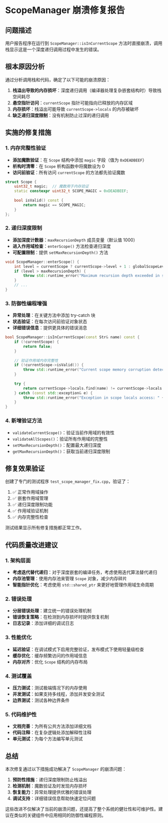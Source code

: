 # ScopeManager 崩溃修复报告

## 问题描述

用户报告程序在运行到 `ScopeManager::isInCurrentScope` 方法时直接崩溃，调用栈显示这是一个深度递归调用过程中发生的错误。

## 根本原因分析

通过分析调用栈和代码，确定了以下可能的崩溃原因：

1. **栈溢出导致的内存损坏**：深度递归调用（编译器处理复杂嵌套结构时）导致栈空间耗尽
2. **悬空指针访问**：`currentScope` 指针可能指向已释放的内存区域
3. **内存损坏**：栈溢出可能导致 `currentScope->locals` 的内存被破坏
4. **缺乏递归深度限制**：没有机制防止过深的递归调用

## 实施的修复措施

### 1. 内存完整性验证

- **添加魔数验证**：在 `Scope` 结构中添加 `magic` 字段（值为 `0xDEADBEEF`）
- **析构时清零**：在 `Scope` 析构函数中将魔数设为 0
- **访问前验证**：所有访问 `currentScope` 的方法都先验证魔数

```cpp
struct Scope {
    uint32_t magic;  // 魔数用于内存验证
    static constexpr uint32_t SCOPE_MAGIC = 0xDEADBEEF;
    
    bool isValid() const {
        return magic == SCOPE_MAGIC;
    }
};
```

### 2. 递归深度限制

- **添加深度计数器**：`maxRecursionDepth` 成员变量（默认值 1000）
- **进入作用域检查**：`enterScope()` 方法检查递归深度
- **可配置限制**：提供 `setMaxRecursionDepth()` 方法

```cpp
void ScopeManager::enterScope() {
    int level = currentScope ? currentScope->level + 1 : globalScopeLevel;
    if (level > maxRecursionDepth) {
        throw std::runtime_error("Maximum recursion depth exceeded in scope management");
    }
    // ...
}
```

### 3. 防御性编程增强

- **异常处理**：在关键方法中添加 try-catch 块
- **状态验证**：在每次访问前验证对象状态
- **详细错误信息**：提供更具体的错误消息

```cpp
bool ScopeManager::isInCurrentScope(const Str& name) const {
    if (!currentScope) {
        return false;
    }
    
    // 验证作用域内存完整性
    if (!currentScope->isValid()) {
        throw std::runtime_error("Current scope memory corruption detected in isInCurrentScope");
    }
    
    try {
        return currentScope->locals.find(name) != currentScope->locals.end();
    } catch (const std::exception& e) {
        throw std::runtime_error("Exception in scope locals access: " + std::string(e.what()));
    }
}
```

### 4. 新增验证方法

- `validateCurrentScope()`：验证当前作用域的有效性
- `validateAllScopes()`：验证所有作用域的完整性
- `setMaxRecursionDepth()`：配置最大递归深度
- `getMaxRecursionDepth()`：获取当前递归深度限制

## 修复效果验证

创建了专门的测试程序 `test_scope_manager_fix.cpp`，验证了：

1. ✅ 正常作用域操作
2. ✅ 嵌套作用域管理
3. ✅ 递归深度限制功能
4. ✅ 作用域验证机制
5. ✅ 内存完整性检查

测试结果显示所有修复措施都正常工作。

## 代码质量改进建议

### 1. 架构层面

- **考虑迭代替代递归**：对于深度嵌套的编译任务，考虑使用迭代算法替代递归
- **内存池管理**：使用内存池来管理 `Scope` 对象，减少内存碎片
- **智能指针优化**：考虑使用 `std::shared_ptr` 来更好地管理作用域生命周期

### 2. 错误处理

- **分层错误处理**：建立统一的错误处理机制
- **错误恢复策略**：在检测到内存损坏时提供恢复机制
- **日志记录**：添加详细的调试日志

### 3. 性能优化

- **延迟验证**：在调试模式下启用完整验证，发布模式下使用轻量级检查
- **缓存优化**：缓存频繁访问的作用域信息
- **内存对齐**：优化 `Scope` 结构的内存布局

### 4. 测试覆盖

- **压力测试**：测试极端情况下的内存使用
- **并发测试**：如果支持多线程，添加并发安全测试
- **边界测试**：测试各种边界条件

### 5. 代码维护性

- **文档完善**：为所有公共方法添加详细文档
- **代码注释**：在复杂逻辑处添加解释性注释
- **单元测试**：为每个方法编写单元测试

## 总结

本次修复通过以下措施成功解决了 `ScopeManager` 的崩溃问题：

1. **预防性措施**：递归深度限制防止栈溢出
2. **检测机制**：魔数验证及时发现内存损坏
3. **恢复能力**：异常处理提供优雅的错误处理
4. **调试支持**：详细错误信息帮助快速定位问题

这些改进不仅解决了当前的崩溃问题，还提高了整个系统的健壮性和可维护性。建议在类似的关键组件中应用相同的防御性编程原则。
